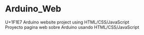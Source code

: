 # Arduino_Web
U+1F1E7 Arduino website project using HTML/CSS/JavaScript<br/>
Proyecto pagina web sobre Arduino usando HTML/CSS/JavaScript
